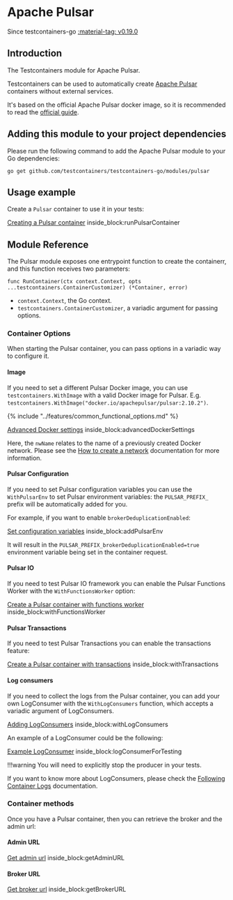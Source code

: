 # Apache Pulsar

Since testcontainers-go <a href="https://github.com/testcontainers/testcontainers-go/releases/tag/v0.19.0"><span class="tc-version">:material-tag: v0.19.0</span></a>

## Introduction

The Testcontainers module for Apache Pulsar.

Testcontainers can be used to automatically create [Apache Pulsar](https://pulsar.apache.org) containers without external services.

It's based on the official Apache Pulsar docker image, so it is recommended to read the [official guide](https://pulsar.apache.org/docs/next/getting-started-docker/).

## Adding this module to your project dependencies

Please run the following command to add the Apache Pulsar module to your Go dependencies:

```
go get github.com/testcontainers/testcontainers-go/modules/pulsar
```

## Usage example

Create a `Pulsar` container to use it in your tests:

<!--codeinclude-->
[Creating a Pulsar container](../../modules/pulsar/examples_test.go) inside_block:runPulsarContainer
<!--/codeinclude-->

## Module Reference

The Pulsar module exposes one entrypoint function to create the containerr, and this function receives two parameters:

```golang
func RunContainer(ctx context.Context, opts ...testcontainers.ContainerCustomizer) (*Container, error)
```

- `context.Context`, the Go context.
- `testcontainers.ContainerCustomizer`, a variadic argument for passing options.

### Container Options

When starting the Pulsar container, you can pass options in a variadic way to configure it.

#### Image

If you need to set a different Pulsar Docker image, you can use `testcontainers.WithImage` with a valid Docker image
for Pulsar. E.g. `testcontainers.WithImage("docker.io/apachepulsar/pulsar:2.10.2")`.

{% include "../features/common_functional_options.md" %}

<!--codeinclude-->
[Advanced Docker settings](../../modules/pulsar/pulsar_test.go) inside_block:advancedDockerSettings
<!--/codeinclude-->

Here, the `nwName` relates to the name of a previously created Docker network. Please see the [How to create a network](../features/creating_networks.md) documentation for more information.

#### Pulsar Configuration
If you need to set Pulsar configuration variables you can use the `WithPulsarEnv` to set Pulsar environment variables: the `PULSAR_PREFIX_` prefix will be automatically added for you.

For example, if you want to enable `brokerDeduplicationEnabled`:

<!--codeinclude-->
[Set configuration variables](../../modules/pulsar/pulsar_test.go) inside_block:addPulsarEnv
<!--/codeinclude-->

It will result in the `PULSAR_PREFIX_brokerDeduplicationEnabled=true` environment variable being set in the container request.

#### Pulsar IO

If you need to test Pulsar IO framework you can enable the Pulsar Functions Worker with the `WithFunctionsWorker` option:

<!--codeinclude-->
[Create a Pulsar container with functions worker](../../modules/pulsar/pulsar_test.go) inside_block:withFunctionsWorker
<!--/codeinclude-->

#### Pulsar Transactions

If you need to test Pulsar Transactions you can enable the transactions feature:

<!--codeinclude-->
[Create a Pulsar container with transactions](../../modules/pulsar/pulsar_test.go) inside_block:withTransactions
<!--/codeinclude-->

#### Log consumers
If you need to collect the logs from the Pulsar container, you can add your own LogConsumer with the `WithLogConsumers` function, which accepts a variadic argument of LogConsumers.

<!--codeinclude-->
[Adding LogConsumers](../../modules/pulsar/pulsar_test.go) inside_block:withLogConsumers
<!--/codeinclude-->

An example of a LogConsumer could be the following:

<!--codeinclude-->
[Example LogConsumer](../../modules/pulsar/pulsar_test.go) inside_block:logConsumerForTesting
<!--/codeinclude-->

!!!warning
    You will need to explicitly stop the producer in your tests.

If you want to know more about LogConsumers, please check the [Following Container Logs](../features/follow_logs.md) documentation.

### Container methods

Once you have a Pulsar container, then you can retrieve the broker and the admin url:

#### Admin URL

<!--codeinclude-->
[Get admin url](../../modules/pulsar/pulsar_test.go) inside_block:getAdminURL
<!--/codeinclude-->

#### Broker URL

<!--codeinclude-->
[Get broker url](../../modules/pulsar/pulsar_test.go) inside_block:getBrokerURL
<!--/codeinclude-->
